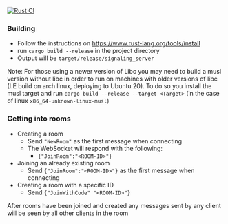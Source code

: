 
[![Rust CI](https://github.com/StripedMonkey/ws_relay_server/actions/workflows/rust-ci.yml/badge.svg)](https://github.com/StripedMonkey/ws_relay_server/actions/workflows/rust-ci.yml)
### Building

* Follow the instructions on https://www.rust-lang.org/tools/install
* run `cargo build --release` in the project directory
* Output will be `target/release/signaling_server`

Note: For those using a newer version of Libc you may need to build a musl version without libc in order to run on machines with older versions of libc (I.E build on arch linux, deploying to Ubuntu 20). To do so you install the musl target and run `cargo build --release --target <Target>` (in the case of linux `x86_64-unknown-linux-musl`)

### Getting into rooms

* Creating a room
  * Send `"NewRoom"` as the first message when connecting
  * The WebSocket will respond with the following:
    * `{"JoinRoom":"<ROOM-ID>"}`
* Joining an already existing room
  * Send `{"JoinRoom":"<ROOM-ID>"}` as the first message when connecting
* Creating a room with a specific ID
  * Send `{"JoinWithCode" "<ROOM-ID>"}`




After rooms have been joined and created any messages sent by any client will be seen by all other clients in the room
